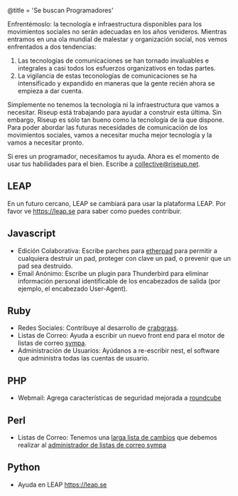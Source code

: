 @title = 'Se buscan Programadores'

Enfrentémoslo: la tecnología e infraestructura disponibles para los movimientos sociales no serán adecuadas en los años venideros. Mientras entramos en una ola mundial de malestar y organización social, nos vemos enfrentados a dos tendencias:

1. Las tecnologías de comunicaciones se han tornado invaluables e integrales a casi todos los esfuerzos organizativos en todas partes.
1. La vigilancia de estas teconologías de comunicaciones se ha intensificado y expandido en maneras que la gente recién ahora se empieza a dar cuenta.

Simplemente no tenemos la tecnología ni la infraestructura que vamos a necesitar. Riseup está trabajando para ayudar a construir esta última. Sin embargo, Riseup es sólo tan bueno como la tecnología de la que dispone. Para poder abordar las futuras necesidades de comunicación de los movimientos sociales, vamos a necesitar mucha mejor tecnología y la vamos a necesitar pronto.

Si eres un programador, necesitamos tu ayuda. Ahora es el momento de usar tus habilidades para el bien. Escribe a collective@riseup.net.

## LEAP

En un futuro cercano, LEAP se cambiará para usar la plataforma LEAP. Por favor ve https://leap.se para saber como puedes contribuir.

## Javascript

* Edición Colaborativa: Escribe parches para [etherpad](https://etherpad.org) para permitir a cualquiera destruir un pad, proteger con clave un pad, o prevenir que un pad sea destruido.
* Email Anónimo: Escribe un plugin para Thunderbird para eliminar información personal identificable de los encabezados de salida (por ejemplo, el encabezado User-Agent).

## Ruby

* Redes Sociales: Contribuye al desarrollo de [crabgrass](https://github.com/RiseupLabs/crabgrass-core).
* Listas de Correo: Ayuda a escribir un nuevo front end para el motor de listas de correo [sympa](https://www.sympa.org).
* Administración de Usuarios: Ayúdanos a re-escribir nest, el software que administra todas las cuentas de usuario.

## PHP

* Webmail: Agrega características de seguridad mejorada a [roundcube](https://roundcube.net.)

## Perl

* Listas de Correo: Tenemos una [larga lista de cambios](https://labs.riseup.net/code/projects/sympa/issues) que debemos realizar al [administrador de listas de correo sympa](https://www.sympa.org.)

## Python

* Ayuda en LEAP https://leap.se
